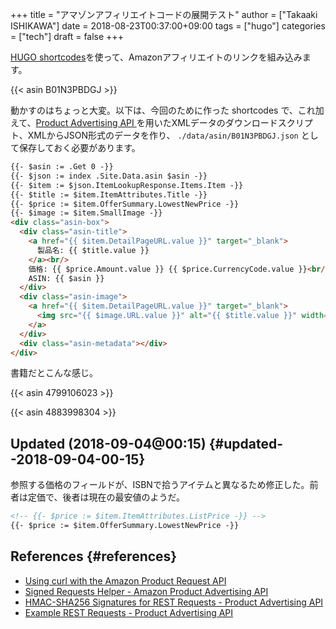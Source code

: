 +++
title = "アマゾンアフィリエイトコードの展開テスト"
author = ["Takaaki ISHIKAWA"]
date = 2018-08-23T00:37:00+09:00
tags = ["hugo"]
categories = ["tech"]
draft = false
+++

[HUGO shortcodes](https://gohugo.io/templates/shortcode-templates/)を使って、Amazonアフィリエイトのリンクを組み込みます。

{{< asin B01N3PBDGJ >}}

動かすのはちょっと大変。以下は、今回のために作った shortcodes で、これ加えて、[Product Advertising API ](https://affiliate.amazon.co.jp/assoc%5Fcredentials/home)を用いたXMLデータのダウンロードスクリプト、XMLからJSON形式のデータを作り、 `./data/asin/B01N3PBDGJ.json` として保存しておく必要があります。

```html
{{- $asin := .Get 0 -}}
{{- $json := index .Site.Data.asin $asin -}}
{{- $item := $json.ItemLookupResponse.Items.Item -}}
{{- $title := $item.ItemAttributes.Title -}}
{{- $price := $item.OfferSummary.LowestNewPrice -}}
{{- $image := $item.SmallImage -}}
<div class="asin-box">
  <div class="asin-title">
    <a href="{{ $item.DetailPageURL.value }}" target="_blank">
      製品名: {{ $title.value }}
    </a><br/>
    価格: {{ $price.Amount.value }} {{ $price.CurrencyCode.value }}<br/>
    ASIN: {{ $asin }}
  </div>
  <div class="asin-image">
    <a href="{{ $item.DetailPageURL.value }}" target="_blank">
      <img src="{{ $image.URL.value }}" alt="{{ $title.value }}" width="{{ $image.Width.value }}" height="{{ $image.Height.value }}"/>
    </a>
  </div>
  <div class="asin-metadata"></div>
</div>
```

書籍だとこんな感じ。

{{< asin 4799106023 >}}

{{< asin 4883998304 >}}


## Updated (2018-09-04@00:15) {#updated--2018-09-04-00-15}

参照する価格のフィールドが、ISBNで拾うアイテムと異なるため修正した。前者は定価で、後者は現在の最安値のようだ。

```html
<!-- {{- $price := $item.ItemAttributes.ListPrice -}} -->
{{- $price := $item.OfferSummary.LowestNewPrice -}}
```


## References {#references}

-   [Using curl with the Amazon Product Request API](https://frdmtoplay.com/using-curl-with-the-amazon-product-request-api/)
-   [Signed Requests Helper - Amazon Product Advertising API](http://associates-amazon.s3.amazonaws.com/signed-requests/helper/index.html)
-   [HMAC-SHA256 Signatures for REST Requests - Product Advertising API](https://docs.aws.amazon.com/AWSECommerceService/latest/DG/HMACSignatures.html)
-   [Example REST Requests - Product Advertising API](https://docs.aws.amazon.com/AWSECommerceService/latest/DG/rest-signature.html)
